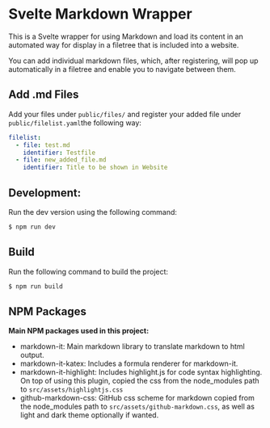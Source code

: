 # Svelte Markdown Wrapper

This is a Svelte wrapper for using Markdown and load its content in an automated way for display in a filetree that is included into a website.

You can add individual markdown files, which, after registering, will pop up automatically in a filetree and enable you to navigate between them. 

## Add .md Files
Add your files under `public/files/` and register your added file under `public/filelist.yaml`the following way:

```yaml
filelist:
  - file: test.md
    identifier: Testfile
  - file: new_added_file.md
    identifier: Title to be shown in Website
```

## Development:
Run the dev version using the following command:
```bash
$ npm run dev
```

## Build
Run the following command to build the project:
```bash
$ npm run build
```

## NPM Packages 
**Main NPM packages used in this project:**
- markdown-it: Main markdown library to translate markdown to html output.
- markdown-it-katex: Includes a formula renderer for markdown-it. 
- markdown-it-highlight: Includes highlight.js for code syntax highlighting. On top of using this plugin, copied the css from the node_modules path to `src/assets/highlightjs.css`
- github-markdown-css: GitHub css scheme for markdown copied from the node_modules path to `src/assets/github-markdown.css`, as well as light and dark theme optionally if wanted. 
